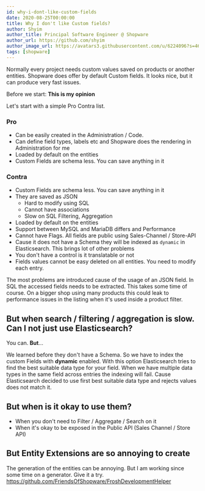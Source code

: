 ```yaml
---
id: why-i-dont-like-custom-fields
date: 2020-08-25T00:00:00
title: Why I don't like Custom fields?
author: Shyim
author_title: Principal Software Engineer @ Shopware
author_url: https://github.com/shyim
author_image_url: https://avatars3.githubusercontent.com/u/6224096?s=460&u=18be3a2d46f07dd42fc2b6dee9b4b9b68bca28d2&v=4
tags: [shopware]
---
```


Normally every project needs custom values saved on products or another entities. Shopware does offer by default Custom fields. It looks nice, but it can produce very fast issues.

Before we start: **This is my opinion**

Let's start with a simple Pro Contra list.

### Pro

* Can be easily created in the Administration / Code.
* Can define field types, labels etc and Shopware does the rendering in Administration for me
* Loaded by default on the entities
* Custom Fields are schema less. You can save anything in it

### Contra

* Custom Fields are schema less. You can save anything in it
* They are saved as JSON
   * Hard to modify using SQL
   * Cannot have associations
   * Slow on SQL Filtering, Aggregation
* Loaded by default on the entities
* Support between MySQL and MariaDB differs and Performance
* Cannot have Flags. All fields are public using Sales-Channel / Store-API
* Cause it does not have a Schema they will be indexed as `dynamic` in Elasticsearch. This brings lot of other problems
* You don't have a control is it translatable or not
* Fields values cannot be easy deleted on all entities. You need to modify each entry.

The most problems are introduced cause of the usage of an JSON field. In SQL the accessed fields needs to be extracted. This takes some time of course. 
On a bigger shop using many products this could leak to performance issues in the listing when it's used inside a product filter. 

## But when search / filtering / aggregation is slow. Can I not just use Elasticsearch?

You can. **But**...

We learned before they don't have a Schema. So we have to index the custom Fields with **dynamic** enabled. With this option Elasticsearch tries to find the best suitable data type for your field. When we have multiple data types in the same field across entries the indexing will fail. Cause Elasticsearch decided to use first best suitable data type and rejects values does not match it.

## But when is it okay to use them?

* When you don't need to Filter / Aggregate / Search on it
* When it's okay to be exposed in the Public API (Sales Channel / Store API)

## But Entity Extensions are so annoying to create

The generation of the entities can be annoying. But I am working since some time on a generator. Give it a try. https://github.com/FriendsOfShopware/FroshDevelopmentHelper

